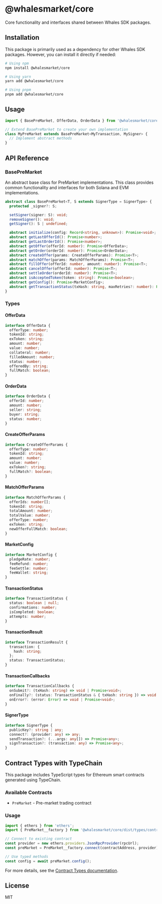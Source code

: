 # @whalesmarket/core

Core functionality and interfaces shared between Whales SDK packages.

## Installation

This package is primarily used as a dependency for other Whales SDK packages. However, you can install it directly if needed:

```bash
# Using npm
npm install @whalesmarket/core

# Using yarn
yarn add @whalesmarket/core

# Using pnpm
pnpm add @whalesmarket/core
```

## Usage

```typescript
import { BasePreMarket, OfferData, OrderData } from '@whalesmarket/core';

// Extend BasePreMarket to create your own implementation
class MyPreMarket extends BasePreMarket<MyTransaction, MySigner> {
  // Implement abstract methods
}
```

## API Reference

### BasePreMarket

An abstract base class for PreMarket implementations. This class provides common functionality and interfaces for both Solana and EVM implementations.

```typescript
abstract class BasePreMarket<T, S extends SignerType = SignerType> {
  protected _signer?: S;

  setSigner(signer: S): void;
  removeSigner(): void;
  getSigner(): S | undefined;

  abstract initialize(config: Record<string, unknown>): Promise<void>;
  abstract getLastOfferId(): Promise<number>;
  abstract getLastOrderId(): Promise<number>;
  abstract getOffer(offerId: number): Promise<OfferData>;
  abstract getOrder(orderId: number): Promise<OrderData>;
  abstract createOffer(params: CreateOfferParams): Promise<T>;
  abstract matchOffer(params: MatchOfferParams): Promise<T>;
  abstract fillOffer(offerId: number, amount: number): Promise<T>;
  abstract cancelOffer(offerId: number): Promise<T>;
  abstract settleOrder(orderId: number): Promise<T>;
  abstract isAcceptedToken(token: string): Promise<boolean>;
  abstract getConfig(): Promise<MarketConfig>;
  abstract getTransactionStatus(txHash: string, maxRetries?: number): Promise<TransactionStatus>;
}
```

### Types

#### OfferData

```typescript
interface OfferData {
  offerType: number;
  tokenId: string;
  exToken: string;
  amount: number;
  value: number;
  collateral: number;
  filledAmount: number;
  status: number;
  offeredBy: string;
  fullMatch: boolean;
}
```

#### OrderData

```typescript
interface OrderData {
  offerId: number;
  amount: number;
  seller: string;
  buyer: string;
  status: number;
}
```

#### CreateOfferParams

```typescript
interface CreateOfferParams {
  offerType: number;
  tokenId: string;
  amount: number;
  value: number;
  exToken?: string;
  fullMatch?: boolean;
}
```

#### MatchOfferParams

```typescript
interface MatchOfferParams {
  offerIds: number[];
  tokenId: string;
  totalAmount: number;
  totalValue: number;
  offerType: number;
  exToken: string;
  newOfferFullMatch: boolean;
}
```

#### MarketConfig

```typescript
interface MarketConfig {
  pledgeRate: number;
  feeRefund: number;
  feeSettle: number;
  feeWallet: string;
}
```

#### TransactionStatus

```typescript
interface TransactionStatus {
  status: boolean | null;
  confirmations: number;
  isCompleted: boolean;
  attempts: number;
}
```

#### TransactionResult

```typescript
interface TransactionResult {
  transaction: {
    hash: string;
  };
  status: TransactionStatus;
}
```

#### TransactionCallbacks

```typescript
interface TransactionCallbacks {
  onSubmit?: (txHash: string) => void | Promise<void>;
  onFinally?: (status: TransactionStatus & { txHash: string }) => void | Promise<void>;
  onError?: (error: Error) => void | Promise<void>;
}
```

#### SignerType

```typescript
interface SignerType {
  publicKey?: string | any;
  connect?: (provider: any) => any;
  sendTransaction?: (...args: any[]) => Promise<any>;
  signTransaction?: (transaction: any) => Promise<any>;
}
```

## Contract Types with TypeChain

This package includes TypeScript types for Ethereum smart contracts generated using TypeChain.

### Available Contracts

- `PreMarket` - Pre-market trading contract

### Usage

```typescript
import { ethers } from 'ethers';
import { PreMarket__factory } from '@whalesmarket/core/dist/types/contracts';

// Connect to existing contract
const provider = new ethers.providers.JsonRpcProvider(rpcUrl);
const preMarket = PreMarket__factory.connect(contractAddress, provider);

// Use typed methods
const config = await preMarket.config();
```

For more details, see the [Contract Types documentation](./src/types/contracts/README.md).

## License

MIT 